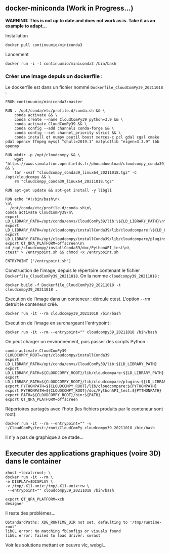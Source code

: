 ## docker-miniconda (Work in Progress...)

**WARNING: This is not up to date and does not work as is. Take it as an example to adapt...**

Installation

```
docker pull continuumio/miniconda3
```
Lancement

```
docker run -i -t continuumio/miniconda3 /bin/bash
```

### Créer une image depuis un dockerfile :

Le dockerfile est dans un fichier nommé `Dockerfile_CloudComPy39_20211018` :


```
FROM continuumio/miniconda3:master

RUN . /opt/conda/etc/profile.d/conda.sh && \
    conda activate && \
    conda create --name CloudComPy39 python=3.9 && \
    conda activate CloudComPy39 && \
    conda config --add channels conda-forge && \
    conda config --set channel_priority strict && \
    conda install qt numpy psutil boost xerces-c pcl gdal cgal cmake pdal opencv ffmpeg mysql "qhull=2019.1" matplotlib "eigen=3.3.9" tbb openmp

RUN mkdir -p /opt/cloudcompy && \
    wget "https://www.simulation.openfields.fr/phocadownload/cloudcompy_conda39_linux64_20211018.tgz" && \
    tar -xvzf "cloudcompy_conda39_linux64_20211018.tgz" -C /opt/cloudcompy && \
    rm "cloudcompy_conda39_linux64_20211018.tgz"

RUN apt-get update && apt-get install -y libgl1

RUN echo "#!/bin/bash\n\
\n\
. /opt/conda/etc/profile.d/conda.sh\n\
conda activate CloudComPy39\n\
export LD_LIBRARY_PATH=/opt/conda/envs/CloudComPy39/lib:\${LD_LIBRARY_PATH}\n\
export LD_LIBRARY_PATH=/opt/cloudcompy/installConda39/lib/cloudcompare:\${LD_LIBRARY_PATH}\n\
export LD_LIBRARY_PATH=/opt/cloudcompy/installConda39/lib/cloudcompare/plugins:\${LD_LIBRARY_PATH}\n\
export QT_QPA_PLATFORM=offscreen\n\
cd /opt/cloudcompy/installConda39/doc/PythonAPI_test\n\
ctest" > /entrypoint.sh && chmod +x /entrypoint.sh

ENTRYPOINT ["/entrypoint.sh"]
```

Construction de l'image, depuis le répertoire contenant le fichier `Dockerfile_CloudComPy39_20211018`. On la nomme `cloudcompy39_20211018` :

```
docker build -f Dockerfile_CloudComPy39_20211018 -t cloudcompy39_20211018 .
```

Execution de l'image dans un conteneur : déroule ctest. L'option --rm detruit le conteneur créé.


```
docker run -it --rm cloudcompy39_20211018 /bin/bash
```

Execution de l'image en surchargeant l'entrypoint :

```
docker run -it --rm --entrypoint="" cloudcompy39_20211018 /bin/bash
```

On peut charger un environnement, puis passer des scripts Python :

```
conda activate CloudComPy39
CLOUDCOMPY_ROOT=/opt/cloudcompy/installConda39
export LD_LIBRARY_PATH=/opt/conda/envs/CloudComPy39/lib:${LD_LIBRARY_PATH}
export LD_LIBRARY_PATH=${CLOUDCOMPY_ROOT}/lib/cloudcompare:${LD_LIBRARY_PATH}
export LD_LIBRARY_PATH=${CLOUDCOMPY_ROOT}/lib/cloudcompare/plugins:${LD_LIBRARY_PATH}
export PYTHONPATH=${CLOUDCOMPY_ROOT}/lib/cloudcompare:${PYTHONPATH}
export PYTHONPATH=${CLOUDCOMPY_ROOT}/doc/PythonAPI_test:${PYTHONPATH}
export PATH=${CLOUDCOMPY_ROOT}/bin:${PATH}
export QT_QPA_PLATFORM=offscreen
```

Répertoires partagés avec l'hote (les fichiers produits par le conteneur sont root):

```
docker run -it --rm --entrypoint="" -v ~/CloudComPy/test:/root/CloudComPy cloudcompy39_20211018 /bin/bash
```

Il n'y a pas de graphique à ce stade...

## Executer des applications graphiques (voire 3D) dans le container

```
xhost +local:root; \
docker run -it --rm \
-e DISPLAY=$DISPLAY \
-v /tmp/.X11-unix:/tmp/.X11-unix:rw \
 --entrypoint="" cloudcompy39_20211018 /bin/bash
```

```
export QT_QPA_PLATFORM=xcb
designer
```
Il reste des problèmes...
```
QStandardPaths: XDG_RUNTIME_DIR not set, defaulting to '/tmp/runtime-root'
libGL error: No matching fbConfigs or visuals found
libGL error: failed to load driver: swrast
```

Voir les solutions mettant en oeuvre vlc, webgl...


